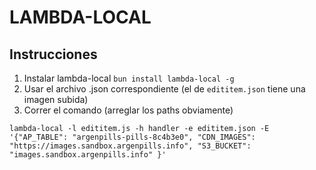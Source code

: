 # LAMBDA-LOCAL

## Instrucciones

1. Instalar lambda-local `bun install lambda-local -g`
2. Usar el archivo .json correspondiente (el de `edititem.json` tiene una imagen subida)
3. Correr el comando (arreglar los paths obviamente)
```
lambda-local -l edititem.js -h handler -e edititem.json -E '{"AP_TABLE": "argenpills-pills-8c4b3e0", "CDN_IMAGES": "https://images.sandbox.argenpills.info", "S3_BUCKET": "images.sandbox.argenpills.info" }'
```


